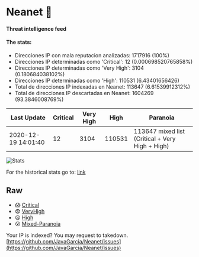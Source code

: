 # Neanet :hocho:
#### Threat intelligence feed
#### The stats:

- Direcciones IP con mala reputacion analizadas: 1717916 (100%)
- Direcciones IP determinadas como 'Critical':  12 (0.000698520765858%)
- Direcciones IP determinadas como 'Very High':  3104 (0.180684038102%)
- Direcciones IP determinadas como 'High':  110531 (6.43401656426)
- Total de direcciones IP indexadas en Neanet:  113647 (6.61539912312%)
- Total de direcciones IP descartadas en Neanet:  1604269 (93.3846008769%)

| Last Update | Critical | Very High | High | Paranoia |
| --- | --- | --- | --- | --- |
| 2020-12-19 14:01:40 | 12 | 3104 | 110531 | 113647 mixed list (Critical + Very High + High)|

![Stats](https://docs.google.com/spreadsheets/d/e/2PACX-1vSnaNMIXVabIpDJjufMlzH7poXnshF3mgd8Is1g9ytUEzVsP5my4Trn8f-xkoLLQ38xpL3HtmUexLo6/pubchart?oid=501124687&format=image)

For the historical stats go to: [link](/stats.csv)
## Raw
- :scream: [Critical](https://raw.githubusercontent.com/JavaGarcia/Neanet/master/blacklists/neanet_critical.txt)
- :fearful: [VeryHigh](https://raw.githubusercontent.com/JavaGarcia/Neanet/master/blacklists/neanet_veryHigh.txtt)
- :frowning: [High](https://raw.githubusercontent.com/JavaGarcia/Neanet/master/blacklists/neanet_high.txt)
- :dizzy_face: [Mixed-Paranoia](https://raw.githubusercontent.com/JavaGarcia/Neanet/master/blacklists/neanet_all.txt)


Your IP is indexed? You may request to takedown. [https://github.com/JavaGarcia/Neanet/issues](https://github.com/JavaGarcia/Neanet/issues)







































































































































































































































































































































































































































































































































































































































































































































































































































































































































































































































































































































































































































































































































































































































































































































































































































































































































































































































































































































































































































































































































































































































































































































































































































































































































































































































































































































































































































































































































































































